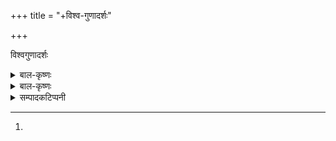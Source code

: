+++
title = "+विश्व-गुणादर्शः"

+++

विश्वगुणादर्शः 


<details><summary>बाल-कृष्णः</summary>

तत्र व्याख्यारम्भः

श्रीमद्-ब्रह्म सनातनं श्रुतिनुतं ध्यानैकगम्यं सदा  
सर्गाद्यस्य विधायकं त्रिजगतो मोदावहं यत् सदा ॥   
सच्चिद्-रूपतया यद्-अर्थनिचयं **व्याप्नोति** तेजोमयं   
**भूयात्** तत् त्रिविधार्तिहारि जगतां श्रीवासुदेवाभिधम् ॥ १ ॥  

**नमामि** देवीं कुलदेवताम् अहं  
ब्रह्मादि-देवैर् अभिसंस्तुतां मुहुः ॥   
महादल-ग्राम-कृताधिवासां[^2]  
महालसाख्यां प्रकृतिं गुणात्मिकाम् ॥ २ ॥   

[^2]:
‘महाडदळ’ इति महाराष्ट्रभाषायां प्रसिद्धः

यत्-सूक्ति-धारा-सुनिषेचनेन  
मद्धी-लता **पल्लविता बभूव** ॥  
**स्मरामि** तं श्रीगुरु-वेङ्कटाख्यं  
विनम्र-मूर्द्धा कृतहस्तसंपुटः ॥ ३ ॥   

श्रीगणेशं च पितरं  
विद्वांसं स्वः-स्थितं **भजे** ॥   
अवस्थां मातरं चैव  
जयन्तीं जननप्रदाम् ॥ ४ ॥  

गुरु-प्रसाद-संलब्ध-  
व्याकृति-ज्ञान-कौशलः ॥   
काव्यं विश्वगुणादर्शं  
**व्याकरोमि** यथामति ॥ ५ ॥
</details>


<details><summary>बाल-कृष्णः</summary>

तत्र व्याख्यासमाप्तिः

इति विशदमनीषा-शालिना यज्वना वा  
विरचित इह काव्ये वेङ्कटाचार्य-नाम्ना ॥  
कृशतर-मति-युक्तेनापि टीका कृतेयं  
सुगुण-सुकरुणास् तां पण्डिता मानयन्ताम् +++(←मनुँ अवबोधने)+++॥ १ ॥  

श्रेयः संप्रति **संचिनोतु** भगवान् श्रीमद्गणेशः प्रभुर्  
दूने+++(←दु--उपतापे)+++ देवगणे, द्विजक्रतुचये ध्वस्ते च दैत्यार्तितः ॥  
**आविर्भूय** तदा तदार्तिहरणौत्सुक्याद् भवानीपतेर्  
दैत्येन्द्रं **परिभूय** सिन्दुरम्, अथो देवान् **व्यधान्** निर्वृतान् ॥ २ ॥  

नमामि कमलालयापरिचिताङ्घ्रिमानन्ददं  
प्रभुं मुनिजनस्तुतं भुजगशायिनं श्यामलम् ॥  
करोतु जनमङ्गलं हरतु पापसंघं नृणां  
स्वधर्मरतिमन्तरे जनयतु स्वभूः सर्वदा ॥ ३ ॥  

जयति भगवान् भर्ता देव्याः शिवः शिवदः सतां  
श्रुतिपथमारुन्धन् सर्वे यदा सुगतादयः ॥  
यतिवरतनुं धृत्वा बुद्धान् विजित्य च यस्तदा  
श्रुतिहितमथो संविन्मार्गं निरञ्जनमन्वधात् ॥४ ॥  
अस्ति कृष्णापगासङ्गात् पावनी लोकरञ्जनी ।  
राजधानी सुविख्याता पट्टवर्धनभूभृताम् ॥ ५ ॥  
कुरुन्दवाटनगरं कीर्तिमत्तत्र विद्यते ॥  
श्रीमान् गणपतिस्तस्य पुरस्याधिपतिर्महान् ॥ ६ ॥  
तस्याश्रये पुरातिष्ठद्योगिवंशावतंसकः ॥  
गणेशपण्डितः प्रज्ञाशाली सत्कर्मपेशलः ॥ ७ ॥  
तत्सुतो ह्यकरोदेतद् व्याख्यानं बालतुष्टये ॥  
इन्दुनेत्रवसुक्षोणीमिते (१८२१ ) शाके ह्यपूरि तत् ॥ ८ ॥ -

इति  
श्रीमत्-पद-वाक्य-पारावारीण-श्रीमद्-योगिकुलावतंस-  
श्रीमद्-गणेश-सूरि-सूनुना बाल-कृष्ण-शर्मणा विरचिता  
पदार्थ-चन्द्रिकाख्या
श्रीविश्वगुणादर्श-चम्पू-व्याख्या समाप्तिमगात् ॥
</details>


<details><summary>सम्पादकटिप्पनी</summary>

अकिञ्चनःकश्चिदकरोत् मुद्रिताक्षरशोधनम् ।  
ग्रन्थे विश्वगुणादर्शनाम्नि शोभनवत्सरे ॥  
दोषाः स्युः शोधने कार्ये क्षमन्तां बुधतल्लजाः ।  
विनैव याच्ञां क्षमते श्रीहरिर्नात्र संशयः ॥
</details>

